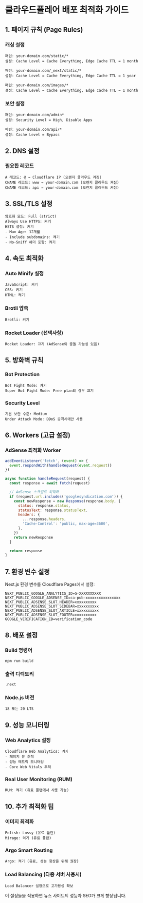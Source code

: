 # 클라우드플레어 배포 최적화 가이드

## 1. 페이지 규칙 (Page Rules)

### 캐싱 설정

```
패턴: your-domain.com/static/*
설정: Cache Level = Cache Everything, Edge Cache TTL = 1 month

패턴: your-domain.com/_next/static/*
설정: Cache Level = Cache Everything, Edge Cache TTL = 1 year

패턴: your-domain.com/images/*
설정: Cache Level = Cache Everything, Edge Cache TTL = 1 month
```

### 보안 설정

```
패턴: your-domain.com/admin*
설정: Security Level = High, Disable Apps

패턴: your-domain.com/api/*
설정: Cache Level = Bypass
```

## 2. DNS 설정

### 필요한 레코드

```
A 레코드: @ → Cloudflare IP (오렌지 클라우드 켜짐)
CNAME 레코드: www → your-domain.com (오렌지 클라우드 켜짐)
CNAME 레코드: api → your-domain.com (오렌지 클라우드 켜짐)
```

## 3. SSL/TLS 설정

```
암호화 모드: Full (strict)
Always Use HTTPS: 켜기
HSTS 설정: 켜기
- Max Age: 12개월
- Include subdomains: 켜기
- No-Sniff 헤더 포함: 켜기
```

## 4. 속도 최적화

### Auto Minify 설정

```
JavaScript: 켜기
CSS: 켜기
HTML: 켜기
```

### Brotli 압축

```
Brotli: 켜기
```

### Rocket Loader (선택사항)

```
Rocket Loader: 끄기 (AdSense와 충돌 가능성 있음)
```

## 5. 방화벽 규칙

### Bot Protection

```
Bot Fight Mode: 켜기
Super Bot Fight Mode: Free plan의 경우 끄기
```

### Security Level

```
기본 보안 수준: Medium
Under Attack Mode: DDoS 공격시에만 사용
```

## 6. Workers (고급 설정)

### AdSense 최적화 Worker

```javascript
addEventListener('fetch', (event) => {
  event.respondWith(handleRequest(event.request))
})

async function handleRequest(request) {
  const response = await fetch(request)

  // AdSense 스크립트 최적화
  if (request.url.includes('googlesyndication.com')) {
    const newResponse = new Response(response.body, {
      status: response.status,
      statusText: response.statusText,
      headers: {
        ...response.headers,
        'Cache-Control': 'public, max-age=3600',
      },
    })
    return newResponse
  }

  return response
}
```

## 7. 환경 변수 설정

Next.js 환경 변수를 Cloudflare Pages에서 설정:

```
NEXT_PUBLIC_GOOGLE_ANALYTICS_ID=G-XXXXXXXXXX
NEXT_PUBLIC_GOOGLE_ADSENSE_ID=ca-pub-xxxxxxxxxxxxxxxx
NEXT_PUBLIC_ADSENSE_SLOT_HEADER=xxxxxxxxxx
NEXT_PUBLIC_ADSENSE_SLOT_SIDEBAR=xxxxxxxxxx
NEXT_PUBLIC_ADSENSE_SLOT_ARTICLE=xxxxxxxxxx
NEXT_PUBLIC_ADSENSE_SLOT_FOOTER=xxxxxxxxxx
GOOGLE_VERIFICATION_ID=verification_code
```

## 8. 배포 설정

### Build 명령어

```
npm run build
```

### 출력 디렉토리

```
.next
```

### Node.js 버전

```
18 또는 20 LTS
```

## 9. 성능 모니터링

### Web Analytics 설정

```
Cloudflare Web Analytics: 켜기
- 페이지 뷰 추적
- 성능 메트릭 모니터링
- Core Web Vitals 추적
```

### Real User Monitoring (RUM)

```
RUM: 켜기 (유료 플랜에서 사용 가능)
```

## 10. 추가 최적화 팁

### 이미지 최적화

```
Polish: Lossy (유료 플랜)
Mirage: 켜기 (유료 플랜)
```

### Argo Smart Routing

```
Argo: 켜기 (유료, 성능 향상을 위해 권장)
```

### Load Balancing (다중 서버 사용시)

```
Load Balancer 설정으로 고가용성 확보
```

이 설정들을 적용하면 뉴스 사이트의 성능과 SEO가 크게 향상됩니다.
